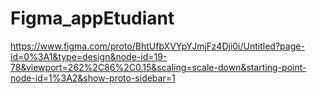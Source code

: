 # Figma_appEtudiant

https://www.figma.com/proto/BhtUfbXVYpYJmjFz4Dji0i/Untitled?page-id=0%3A1&type=design&node-id=19-78&viewport=262%2C86%2C0.15&scaling=scale-down&starting-point-node-id=1%3A2&show-proto-sidebar=1
